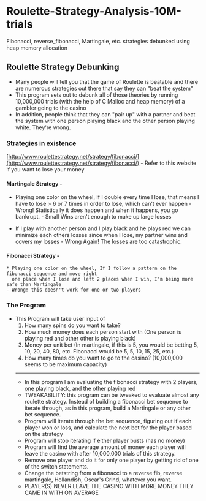 # Roulette-Strategy-Analysis-10M-trials
Fibonacci, reverse_fibonacci, Martingale, etc. strategies debunked using heap memory allocation

## Roulette Strategy Debunking
* Many people will tell you that the game of Roulette is beatable and there are numerous strategies out there that say they can "beat the system"
* This program sets out to debunk all of those theories by running 10,000,000 trials (with the help of C Malloc and heap memory) of a gambler going to the casino
* In addition, people think that they can "pair up" with a partner and beat the system with one person playing black and the other person playing white. They're wrong.

### Strategies in existence
  [http://www.roulettestrategy.net/strategy/fibonacci/](http://www.roulettestrategy.net/strategy/fibonacci/) - 
  Refer to this website if you want to lose your money
  
#### Martingale Strategy - 
   * Playing one color on the wheel, If I double every time I lose, that means I have to lose > 6 or 7 times in order to lose,
   which can't ever happen
    - Wrong! Statistically it does happen and when it happens, you go bankrupt. 
    - Small Wins aren't enough to make up large losses
    
   * If I play with another person and I play black and he plays red we can minimize each others losses since when I lose,
      my partner wins and covers my losses
    - Wrong Again! The losses are too catastrophic.
  
  #### Fibonacci Strategy - 
    * Playing one color on the wheel, If I follow a pattern on the fibonacci sequence and move right
      one place when I lose and left 2 places when I win, I'm being more safe than Martingale
    - Wrong! this doesn't work for one or two players
      
 ### The Program
  * This Program will take user input of 
    1. How many spins do you want to take?
    2. How much money does each person start with (One person is playing red and other other is playing black)
    3. Money per unit bet (In martingale, if this is 5, you would be betting 5, 10, 20, 40, 80, etc. Fibonacci would be 5, 5, 10, 15, 25, etc.)
    4. How many times do you want to go to the casino? (10,000,000 seems to be maximum capacity)
    __________________________________________________________________________________________________________________________________
    * In this program I am evaluating the fibonacci strategy with 2 players, one playing black, and the other playing red
    * TWEAKABILITY: this program can be tweaked to evaluate almost any roulette strategy. Instead of building a fibonacci bet sequence to iterate through, as in this program, build a Martingale or any other bet sequence.
    * Program will iterate through the bet sequence, figuring out if each player won or loss, and calculate the next bet for the player based on the strategy
    * Program will stop iterating if either player busts (has no money)
    * Program will find the average amount of money each player will leave the casino with after 10,000,000 trials of this strategy. 
    * Remove one player and do it for only one player by getting rid of one of the switch statements.
    * Change the betstring from a fibonacci to a reverse fib, reverse martingale, Hollandish, Oscar's Grind, whatever you want.
    * PLAYER(S) NEVER LEAVE THE CASINO WITH MORE MONEY THEY CAME IN WITH ON AVERAGE
     
